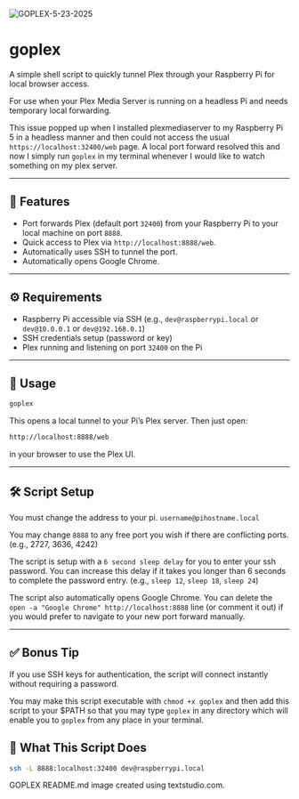 
![GOPLEX-5-23-2025](https://github.com/user-attachments/assets/a47cfe47-40a2-49c2-ba1e-89f62b55f555)

# goplex

A simple shell script to quickly tunnel Plex through your Raspberry Pi for local browser access.

For use when your Plex Media Server is running on a headless Pi and needs temporary local forwarding.

This issue popped up when I installed plexmediaserver to my Raspberry Pi 5 in a headless manner and then could not access the usual `https://localhost:32400/web` page. A local port forward resolved this and now I simply run `goplex` in my terminal whenever I would like to watch something on my plex server.

---

## 🔧 Features

- Port forwards Plex (default port `32400`) from your Raspberry Pi to your local machine on port `8888`.
- Quick access to Plex via `http://localhost:8888/web`.
- Automatically uses SSH to tunnel the port.
- Automatically opens Google Chrome.

---

## ⚙️ Requirements

- Raspberry Pi accessible via SSH (e.g., `dev@raspberrypi.local` or `dev@10.0.0.1` or `dev@192.168.0.1`)
- SSH credentials setup (password or key)
- Plex running and listening on port `32400` on the Pi

---

## 🚀 Usage

```bash
goplex
```
This opens a local tunnel to your Pi’s Plex server. Then just open:

```bash
http://localhost:8888/web
```
in your browser to use the Plex UI.

---

## 🛠 Script Setup

You must change the address to your pi. `username@pihostname.local`

You may change `8888` to any free port you wish if there are conflicting ports. (e.g., 2727, 3636, 4242)

The script is setup with a `6 second sleep delay` for you to enter your ssh password. You can increase this delay if it takes you longer than 6 seconds to complete the password entry. (e.g., `sleep 12`, `sleep 18`, `sleep 24`)

The script also automatically opens Google Chrome. You can delete the `open -a "Google Chrome" http://localhost:8888` line (or comment it out) if you would prefer to navigate to your new port forward manually.

---
 
## ✅ Bonus Tip

If you use SSH keys for authentication, the script will connect instantly without requiring a password.

You may make this script executable with `chmod +x goplex` and then add this script to your $PATH so that you may type `goplex` in any directory which will enable you to `goplex` from any place in your terminal.

## 📂 What This Script Does

```bash
ssh -L 8888:localhost:32400 dev@raspberrypi.local
```

GOPLEX README.md image created using textstudio.com.
